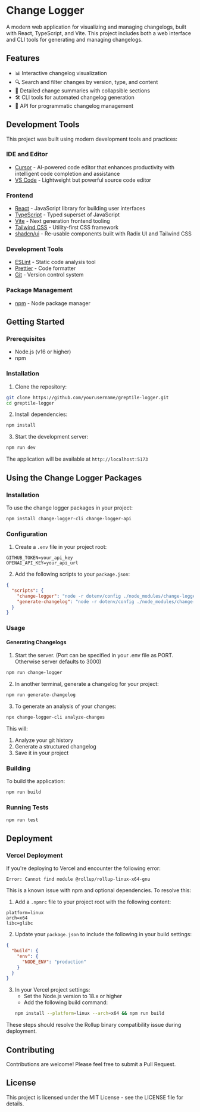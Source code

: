 # Change Logger

A modern web application for visualizing and managing changelogs, built with React, TypeScript, and Vite. This project includes both a web interface and CLI tools for generating and managing changelogs.

## Features

- 📊 Interactive changelog visualization
- 🔍 Search and filter changes by version, type, and content
- 📝 Detailed change summaries with collapsible sections
- 🛠️ CLI tools for automated changelog generation
- 🔌 API for programmatic changelog management

## Development Tools

This project was built using modern development tools and practices:

### IDE and Editor

- [Cursor](https://cursor.sh) - AI-powered code editor that enhances productivity with intelligent code completion and assistance
- [VS Code](https://code.visualstudio.com/) - Lightweight but powerful source code editor

### Frontend

- [React](https://reactjs.org/) - JavaScript library for building user interfaces
- [TypeScript](https://www.typescriptlang.org/) - Typed superset of JavaScript
- [Vite](https://vitejs.dev/) - Next generation frontend tooling
- [Tailwind CSS](https://tailwindcss.com/) - Utility-first CSS framework
- [shadcn/ui](https://ui.shadcn.com/) - Re-usable components built with Radix UI and Tailwind CSS

### Development Tools

- [ESLint](https://eslint.org/) - Static code analysis tool
- [Prettier](https://prettier.io/) - Code formatter
- [Git](https://git-scm.com/) - Version control system

### Package Management

- [npm](https://www.npmjs.com/) - Node package manager

## Getting Started

### Prerequisites

- Node.js (v16 or higher)
- npm

### Installation

1. Clone the repository:

```bash
git clone https://github.com/yourusername/greptile-logger.git
cd greptile-logger
```

2. Install dependencies:

```bash
npm install
```

3. Start the development server:

```bash
npm run dev
```

The application will be available at `http://localhost:5173`

## Using the Change Logger Packages

### Installation

To use the change logger packages in your project:

```bash
npm install change-logger-cli change-logger-api
```

### Configuration

1. Create a `.env` file in your project root:

```env
GITHUB_TOKEN=your_api_key
OPENAI_API_KEY=your_api_url
```

2. Add the following scripts to your `package.json`:

```json
{
  "scripts": {
    "change-logger": "node -r dotenv/config ./node_modules/change-logger-api/dist/index.js dotenv_config_path=.env",
    "generate-changelog": "node -r dotenv/config ./node_modules/change-logger-cli generateChangeLog dotenv_config_path=.env"
  }
}
```

### Usage

#### Generating Changelogs

1. Start the server. (Port can be specified in your .env file as PORT. Otherwise server defaults to 3000)

```bash
npm run change-logger
```

2. In another terminal, generate a changelog for your project:

```bash
npm run generate-changelog

```

3. To generate an analysis of your changes:

```bash
npx change-logger-cli analyze-changes

```

This will:

1. Analyze your git history
2. Generate a structured changelog
3. Save it in your project

### Building

To build the application:

```bash
npm run build
```

### Running Tests

```bash
npm run test
```

## Deployment

### Vercel Deployment

If you're deploying to Vercel and encounter the following error:

```
Error: Cannot find module @rollup/rollup-linux-x64-gnu
```

This is a known issue with npm and optional dependencies. To resolve this:

1. Add a `.npmrc` file to your project root with the following content:

```
platform=linux
arch=x64
libc=glibc
```

2. Update your `package.json` to include the following in your build settings:

```json
{
  "build": {
    "env": {
      "NODE_ENV": "production"
    }
  }
}
```

3. In your Vercel project settings:
   - Set the Node.js version to 18.x or higher
   - Add the following build command:
   ```bash
   npm install --platform=linux --arch=x64 && npm run build
   ```

These steps should resolve the Rollup binary compatibility issue during deployment.

## Contributing

Contributions are welcome! Please feel free to submit a Pull Request.

## License

This project is licensed under the MIT License - see the LICENSE file for details.
